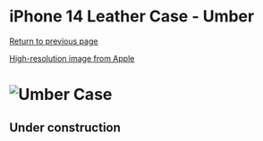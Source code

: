 # iPhone 14 Leather Case - Umber

[Return to previous page](/iphone_14)

[High-resolution image from Apple](https://store.storeimages.cdn-apple.com/8756/as-images.apple.com/is//MPP73?wid=4500&hei=4500&fmt=png)

# ![Umber Case](/everyphone/MPP73.png)

## Under construction
